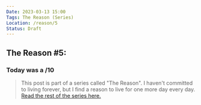 ```yaml
---
Date: 2023-03-13 15:00
Tags: The Reason (Series)
Location: /reason/5
Status: Draft
---
```


## The Reason #5:

### Today was a /10

>This post is part of a series called "The Reason". I haven't committed to living forever, but I find a reason to live for one more day every day. [Read the rest of the series here.](/reason/)
